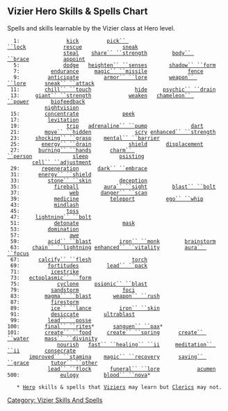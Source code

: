 ## Vizier Hero Skills & Spells Chart

Spells and skills learnable by the Vizier class at Hero level.

`  1:               `[`kick`](Kick.md "wikilink")`         `[`pick`` ``lock`](Pick_Lock.md "wikilink")`            `[`rescue`](Rescue.md "wikilink")`             `[`sneak`](Sneak.md "wikilink")  
`                  `[`steal`](Steal.md "wikilink")`    `[`share`` ``strength`](Share_Strength.md "wikilink")`        `[`body`` ``brace`](Body_Brace.md "wikilink")`           `[`appoint`](Appoint.md "wikilink")  
`  5:              `[`dodge`](Dodge.md "wikilink")`   `[`heighten`` ``senses`](Heighten_Senses.md "wikilink")`       `[`shadow`` ``form`](Shadow_Form.md "wikilink")  
`  7:          `[`endurance`](Endurance.md "wikilink")`     `[`magic`` ``missile`](Magic_Missile.md "wikilink")`             `[`fence`](Fence.md "wikilink")  
`  9:         `[`anticipate`](Anticipate.md "wikilink")`        `[`armor`` ``lore`](Armor_Lore.md "wikilink")`       `[`weapon`` ``lore`](Weapon_Lore.md "wikilink")`      `[`sneak`` ``attack`](Sneak.md "wikilink")  
` 11:        `[`chill`` ``touch`](Chill_Touch.md "wikilink")`              `[`hide`](Hide.md "wikilink")`     `[`psychic`` ``drain`](Psychic_Drain.md "wikilink")  
` 13:     `[`giant`` ``strength`](Giant_Strength.md "wikilink")`            `[`weaken`](Weaken.md "wikilink")`   `[`chameleon`` ``power`](Chameleon_Power.md "wikilink")`       `[`biofeedback`](Biofeedback.md "wikilink")  
`            `[`nightvision`](Nightvision.md "wikilink")  
` 15:        `[`concentrate`](Concentrate.md "wikilink")`              `[`peek`](Peek.md "wikilink")  
` 17:         `[`levitation`](Levitation.md "wikilink")  
` 19:               `[`trip`](Trip.md "wikilink")`   `[`adrenaline`` ``pump`](Adrenaline_Pump.md "wikilink")`              `[`dart`](Dart.md "wikilink")  
` 21:        `[`move`` ``hidden`](Move_Hidden.md "wikilink")`              `[`scry`](Scry.md "wikilink")` `[`enhanced`` ``strength`](Enhanced_Strength.md "wikilink")  
` 23:     `[`shocking`` ``grasp`](Shocking_Grasp.md "wikilink")`    `[`mental`` ``barrier`](Mental_Barrier.md "wikilink")  
` 25:       `[`energy`` ``drain`](Energy_Drain.md "wikilink")`            `[`shield`](Shield.md "wikilink")`      `[`displacement`](Displacement.md "wikilink")  
` 27:      `[`burning`` ``hands`](Burning_Hands.md "wikilink")`      `[`charm`` ``person`](Charm_Person.md "wikilink")`             `[`sleep`](Sleep.md "wikilink")`          `[`psisting`](Psisting.md "wikilink")  
`        `[`cell`` ``adjustment`](Cell_Adjustment.md "wikilink")  
` 29:       `[`regeneration`](Regeneration.md "wikilink")`      `[`dark`` ``embrace`](Dark_Embrace.md "wikilink")  
` 31:      `[`energy`` ``shield`](Energy_Shield.md "wikilink")  
` 33:         `[`stone`` ``skin`](Stone_Skin.md "wikilink")`         `[`deception`](Deception.md "wikilink")  
` 35:           `[`fireball`](Fireball.md "wikilink")`        `[`aura`` ``sight`](Aura_Sight.md "wikilink")`        `[`blast`` ``bolt`](Blast_Bolt.md "wikilink")  
` 37:                `[`web`](Web.md "wikilink")`       `[`danger`` ``scan`](Danger_Scan.md "wikilink")  
` 39:           `[`medicine`](Medicine.md "wikilink")`          `[`teleport`](Teleport.md "wikilink")`          `[`ego`` ``whip`](Ego_Whip.md "wikilink")  
` 43:           `[`mindlash`](Mindlash.md "wikilink")  
` 45:               `[`toss`](Toss.md "wikilink")  
` 47:     `[`lightning`` ``bolt`](Lightning_Bolt.md "wikilink")  
` 51:           `[`detonate`](Detonate.md "wikilink")`              `[`mask`](Mask.md "wikilink")  
` 53:         `[`domination`](Domination.md "wikilink")  
` 57:                `[`awe`](Awe.md "wikilink")  
` 59:         `[`acid`` ``blast`](Acid_Blast.md "wikilink")`         `[`iron`` ``monk`](Iron_Monk.md "wikilink")`        `[`brainstorm`](Brainstorm.md "wikilink")  
` 63:    `[`chain`` ``lightning`](Chain_Lightning.md "wikilink")` `[`enhanced`` ``vitality`](Enhanced_Vitality.md "wikilink")`        `[`aura`` ``focus`](Aura_Focus.md "wikilink")  
` 67:      `[`calcify`` ``flesh`](Calcify_Flesh.md "wikilink")`             `[`torch`](Torch.md "wikilink")  
` 69:         `[`fortitudes`](Fortitudes.md "wikilink")`         `[`lead`` ``pack`](Lead_Pack.md "wikilink")  
` 71:          `[`icestrike`](Icestrike.md "wikilink")  
` 73:   `[`ectoplasmic`` ``form`](Ectoplasmic_Form.md "wikilink")  
` 75:            `[`cyclone`](Cyclone.md "wikilink")`     `[`psionic`` ``blast`](Psionic_Blast.md "wikilink")  
` 79:          `[`sandstorm`](Sandstorm.md "wikilink")`              `[`foci`](Foci.md "wikilink")  
` 83:        `[`magma`` ``blast`](Magma_Blast.md "wikilink")`       `[`weapon`` ``rush`](Weapon_Rush.md "wikilink")  
` 87:          `[`firestorm`](Firestorm.md "wikilink")  
` 89:          `[`ice`` ``lance`](Ice_Lance.md "wikilink")`         `[`iron`` ``skin`](Iron_Skin.md "wikilink")  
` 91:          `[`desiccate`](Desiccate.md "wikilink")`        `[`ultrablast`](Ultrablast.md "wikilink")  
` 99:         `[`lead`` ``posse`](Lead_Posse.md "wikilink")  
`100:        `[`final`` ``rites`](Final_Rites.md "wikilink")`*      `[`sanguen`` ``pax`](Sanguen_Pax.md "wikilink")`*`  
`101:        `[`create`` ``food`](Create_Food.md "wikilink")`     `[`create`` ``spring`](Create_Spring.md "wikilink")`      `[`create`` ``water`](Create_Water.md "wikilink")`     `[`mass`` ``divinity`](Mass_Divinity.md "wikilink")  
`                `[`nourish`](Nourish.md "wikilink")`   `[`fast`` ``healing`` ``ii`](Fast_Healing_II.md "wikilink")`     `[`meditation`` ``ii`](Meditation_II.md "wikilink")`        `[`consecrate`](Consecrate.md "wikilink")  
`       `[`improved`` ``stamina`](Improved_Stamina.md "wikilink")`    `[`magic`` ``recovery`](Magic_Recovery.md "wikilink")`      `[`saving`` ``grace`](Saving_Grace.md "wikilink")`       `[`tutor`` ``other`](Tutor_Other.md "wikilink")  
`             `[`lead`` ``flock`](Lead_Flock.md "wikilink")`      `[`funeral`` ``lore`](Funeral_Lore.md "wikilink")`            `[`acumen`](Acumen.md "wikilink")  
`500:             `[`eulogy`](Eulogy.md "wikilink")`        `[`blood`` ``nova`](Blood_Nova.md "wikilink")`*`  
  
`   * `[`Hero`](:Category:_Hero.md "wikilink")` skills & spells that `[`Viziers`](:Category:_Viziers.md "wikilink")` may learn but `[`Clerics`](:Category:_Clerics.md "wikilink")` may not.`

[Category: Vizier Skills And
Spells](Category:_Vizier_Skills_And_Spells "wikilink")
